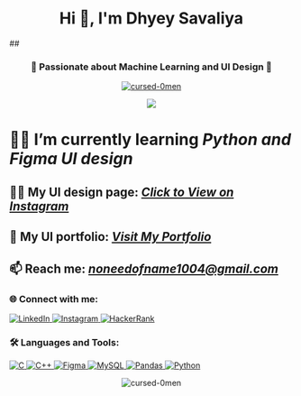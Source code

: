 <h1 align="center">Hi 👋, I'm Dhyey Savaliya</h1>
##<h3 align="center">🚀 Passionate about Machine Learning and UI Design 🎨</h3>

<p align="center"> 
  <a href="https://github.com/ryo-ma/github-profile-trophy">
    <img src="https://github-profile-trophy.vercel.app/?username=cursed-0men&theme=gruvbox&row=1&column=7" alt="cursed-0men" />
  </a> 
</p>

<p align="center">
  <img src="https://readme-typing-svg.demolab.com?font=Fira+Code&weight=500&pause=1000&color=fcba03&center=true&vCenter=true&width=450&lines=I+Love+Learning+New+Things!+;Python+Enthusiast,+Figma+UI+Designer!;Building+Creative+Designs+💻">
</p>

# 🚀🚀 I’m currently learning ***Python and Figma UI design***

## 👨‍💻 My UI design page: [***Click to View on Instagram***](https://www.instagram.com/ui.paradigm/)

## 📝 My UI portfolio: [***Visit My Portfolio***](https://sites.google.com/view/dhyeys-ui-paradigm)

## 📫 Reach me: ***noneedofname1004@gmail.com***


<h3 align="left">🌐 Connect with me:</h3>
<p align="left">
  <a href="https://linkedin.com/in/dhyey-savaliya-632bb4246" target="blank">
    <img src="https://img.shields.io/badge/LinkedIn-0077B5?style=for-the-badge&logo=linkedin&logoColor=white" alt="LinkedIn" />
  </a>
  <a href="https://instagram.com/dhyey.xo" target="blank">
    <img src="https://img.shields.io/badge/Instagram-E4405F?style=for-the-badge&logo=instagram&logoColor=white" alt="Instagram" />
  </a>
  <a href="https://www.hackerrank.com/lucifermrngstr01" target="blank">
    <img src="https://img.shields.io/badge/HackerRank-00EA64?style=for-the-badge&logo=hackerrank&logoColor=white" alt="HackerRank" />
  </a>
</p>

<h3 align="left">🛠 Languages and Tools:</h3>
<p align="left"> 
  <a href="https://www.cprogramming.com/" target="_blank" rel="noreferrer">
    <img src="https://img.shields.io/badge/C%20programming-A8B9CC.svg?style=for-the-badge&logo=c&logoColor=white" alt="C" />
  </a> 
  <a href="https://www.w3schools.com/cpp/" target="_blank" rel="noreferrer"> 
    <img src="https://img.shields.io/badge/C++-00599C?style=for-the-badge&logo=c%2B%2B&logoColor=white" alt="C++" />
  </a> 
  <a href="https://www.figma.com/" target="_blank" rel="noreferrer"> 
    <img src="https://img.shields.io/badge/Figma-F24E1E?style=for-the-badge&logo=figma&logoColor=white" alt="Figma" />
  </a> 
  <a href="https://www.mysql.com/" target="_blank" rel="noreferrer"> 
    <img src="https://img.shields.io/badge/MySQL-4479A1?style=for-the-badge&logo=mysql&logoColor=white" alt="MySQL" />
  </a> 
  <a href="https://pandas.pydata.org/" target="_blank" rel="noreferrer"> 
    <img src="https://img.shields.io/badge/Pandas-150458?style=for-the-badge&logo=pandas&logoColor=white" alt="Pandas" />
  </a> 
  <a href="https://www.python.org" target="_blank" rel="noreferrer"> 
    <img src="https://img.shields.io/badge/Python-3776AB?style=for-the-badge&logo=python&logoColor=white" alt="Python" />
  </a> 
</p>

<p align="center">
  <img align="center" src="https://github-readme-stats.vercel.app/api/top-langs?username=cursed-0men&show_icons=true&locale=en&layout=compact&theme=gruvbox" alt="cursed-0men" />
</p>
